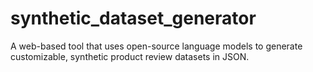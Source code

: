 # synthetic_dataset_generator
A web-based tool that uses open-source language models to generate customizable, synthetic product review datasets in JSON.
